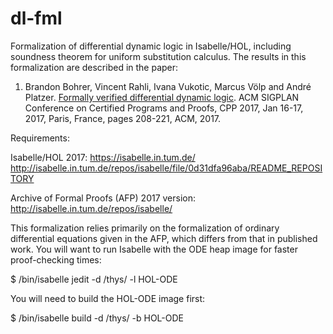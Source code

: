 # dl-fml
Formalization of differential dynamic logic in Isabelle/HOL, including soundness theorem for uniform substitution calculus.
The results in this formalization are described in the paper:

1. Brandon Bohrer, Vincent Rahli, Ivana Vukotic, Marcus Völp and André Platzer.
[Formally verified differential dynamic logic](http://dx.doi.org/10.1145/3018610.3018616).
ACM SIGPLAN Conference on Certified Programs and Proofs, CPP 2017, Jan 16-17, 2017, Paris, France, pages 208-221, ACM, 2017.


Requirements:

Isabelle/HOL 2017:
  https://isabelle.in.tum.de/
  http://isabelle.in.tum.de/repos/isabelle/file/0d31dfa96aba/README_REPOSITORY

Archive of Formal Proofs (AFP) 2017 version:
    http://isabelle.in.tum.de/repos/isabelle/

This formalization relies primarily on the formalization of ordinary
differential equations given in the AFP, which differs from that in published work.
You will want to run Isabelle with the ODE heap image for faster proof-checking times:

$ <isabelle-root>/bin/isabelle jedit -d <afp-root>/thys/  -l HOL-ODE

You will need to build the HOL-ODE image first:

$ <isabelle-root>/bin/isabelle build -d <afp-root>/thys/ -b HOL-ODE 
